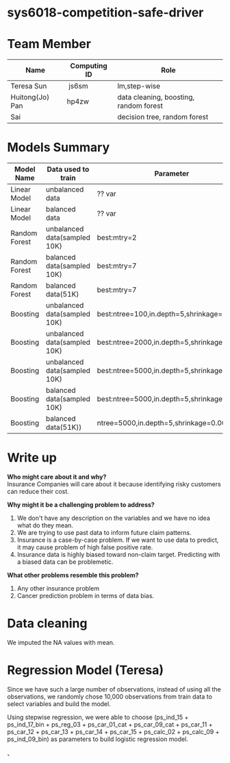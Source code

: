 # sys6018-competition-safe-driver

# Team Member
|    Name         | Computing ID  |    Role       |
| -------------   | ------------- | ------------- |
| Teresa Sun      |  js6sm        | lm,step-wise            | 
| Huitong(Jo) Pan |  hp4zw        | data cleaning, boosting, random forest| 
| Sai             |               | decision tree, random forest | 

# Models Summary
|    Model Name   | Data used to train  |   Parameter     | Gini | Kaggle Score  |
| -------------   | ------------- | ------------- |------------- |------------- |
| Linear Model    |unbalanced data |   ?? var     |              |              | 
| Linear Model    |  balanced data |   ?? var     |              |              | 
| Random Forest   |unbalanced data(sampled 10K) | best:mtry=2     |    0.1673073   |              | 
| Random Forest   |  balanced data(sampled 10K) | best:mtry=7     |    0.3834081   |              | 
| Random Forest   |  balanced data(51K) | best:mtry=7     |    0.9997988   | 0.219         | 
| Boosting   |unbalanced data(sampled 10K) | best:ntree=100,in.depth=5,shrinkage=0.01   |    0.2027495   |              | 
| Boosting   |unbalanced data(sampled 10K) | best:ntree=2000,in.depth=5,shrinkage=0.001   |   0.2143287   |              | 
| Boosting   |unbalanced data(sampled 10K) | best:ntree=5000,in.depth=5,shrinkage=0.001   |   0.2182747   |              | 
| Boosting   |  balanced data(sampled 10K) | best:ntree=5000,in.depth=5,shrinkage=0.001   |   0.2692118   |              | 
| Boosting   |  balanced data(51K)) | ntree=5000,in.depth=5,shrinkage=0.001   |        |        0.219       | 

# Write up
**Who might care about it and why?**       
Insurance Companies will care about it because identifying risky customers can reduce their cost.

**Why might it be a challenging problem to address?**          
1) We don't have any description on the variables and we have no idea what do they mean.
2) We are trying to use past data to inform future claim patterns. 
3) Insurance is a case-by-case problem. If we want to use data to predict, it may cause problem of high false positive rate.
4) Insurance data is highly biased toward non-claim target. Predicting with a biased data can be problemetic.

**What other problems resemble this problem?**       
1) Any other insurance problem      
2) Cancer prediction problem in terms of data bias. 

# Data cleaning 
We imputed the NA values with mean.

# Regression Model (Teresa)
Since we have such a large number of observations, instead of using all the observations, we randomly chose 10,000 observations from train data to select variables and build the model. 

Using stepwise regression, we were able to choose (ps_ind_15 + ps_ind_17_bin + ps_reg_03 + ps_car_01_cat + ps_car_09_cat + ps_car_11 + ps_car_12 + ps_car_13 + ps_car_14 + ps_car_15 + ps_calc_02 + ps_calc_09 + ps_ind_09_bin) as parameters to build logistic regression model.


、
